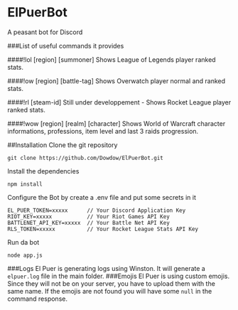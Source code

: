 # ElPuerBot
A peasant bot for Discord

###List of useful commands it provides

####!lol [region] [summoner]
Shows League of Legends player ranked stats.

####!ow [region] [battle-tag]
Shows Overwatch player normal and ranked stats.

####!rl [steam-id]
Still under developpement - Shows Rocket League player ranked stats.

####!wow [region] [realm] [character]
Shows World of Warcraft character informations, professions, item level and last 3 raids progression.

##Installation
Clone the git repository
```
git clone https://github.com/Dowdow/ElPuerBot.git
```
Install the dependencies
```
npm install
```
Configure the Bot by create a .env file and put some secrets in it
```
EL_PUER_TOKEN=xxxxx      // Your Discord Application Key 
RIOT_KEY=xxxxx           // Your Riot Games API Key
BATTLENET_API_KEY=xxxxx  // Your Battle Net API Key
RLS_TOKEN=xxxxx          // Your Rocket League Stats API Key
```
Run da bot
```
node app.js
```
###Logs
El Puer is generating logs using Winston. It will generate a `elpuer.log` file in the main folder.
###Emojis
El Puer is using custom emojis. Since they will not be on your server, you have to upload them with the same name.
If the emojis are not found you will have some `null` in the command response.
